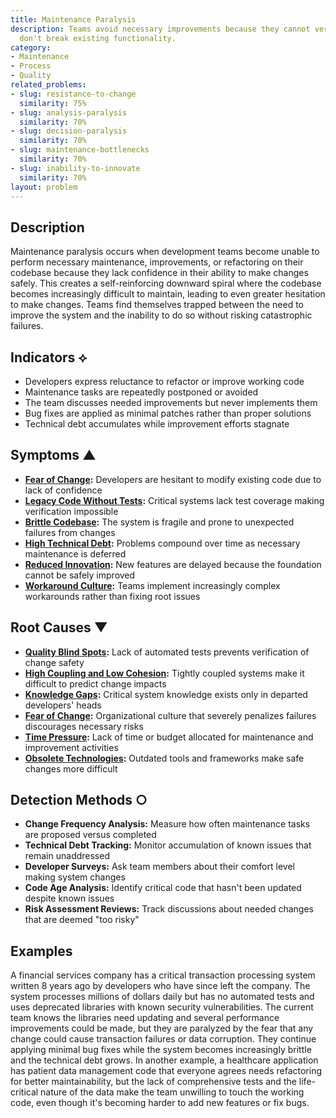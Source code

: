 ```yaml
---
title: Maintenance Paralysis
description: Teams avoid necessary improvements because they cannot verify that changes
  don't break existing functionality.
category:
- Maintenance
- Process
- Quality
related_problems:
- slug: resistance-to-change
  similarity: 75%
- slug: analysis-paralysis
  similarity: 70%
- slug: decision-paralysis
  similarity: 70%
- slug: maintenance-bottlenecks
  similarity: 70%
- slug: inability-to-innovate
  similarity: 70%
layout: problem
---
```


## Description

Maintenance paralysis occurs when development teams become unable to perform necessary maintenance, improvements, or refactoring on their codebase because they lack confidence in their ability to make changes safely. This creates a self-reinforcing downward spiral where the codebase becomes increasingly difficult to maintain, leading to even greater hesitation to make changes. Teams find themselves trapped between the need to improve the system and the inability to do so without risking catastrophic failures.

## Indicators ⟡
- Developers express reluctance to refactor or improve working code
- Maintenance tasks are repeatedly postponed or avoided
- The team discusses needed improvements but never implements them
- Bug fixes are applied as minimal patches rather than proper solutions
- Technical debt accumulates while improvement efforts stagnate

## Symptoms ▲
- **[Fear of Change](fear-of-change.md):** Developers are hesitant to modify existing code due to lack of confidence
- **[Legacy Code Without Tests](legacy-code-without-tests.md):** Critical systems lack test coverage making verification impossible
- **[Brittle Codebase](brittle-codebase.md):** The system is fragile and prone to unexpected failures from changes
- **[High Technical Debt](high-technical-debt.md):** Problems compound over time as necessary maintenance is deferred
- **[Reduced Innovation](reduced-innovation.md):** New features are delayed because the foundation cannot be safely improved
- **[Workaround Culture](workaround-culture.md):** Teams implement increasingly complex workarounds rather than fixing root issues

## Root Causes ▼
- **[Quality Blind Spots](quality-blind-spots.md):** Lack of automated tests prevents verification of change safety
- **[High Coupling and Low Cohesion](high-coupling-low-cohesion.md):** Tightly coupled systems make it difficult to predict change impacts
- **[Knowledge Gaps](knowledge-gaps.md):** Critical system knowledge exists only in departed developers' heads
- **[Fear of Change](fear-of-change.md):** Organizational culture that severely penalizes failures discourages necessary risks
- **[Time Pressure](time-pressure.md):** Lack of time or budget allocated for maintenance and improvement activities
- **[Obsolete Technologies](obsolete-technologies.md):** Outdated tools and frameworks make safe changes more difficult

## Detection Methods ○
- **Change Frequency Analysis:** Measure how often maintenance tasks are proposed versus completed
- **Technical Debt Tracking:** Monitor accumulation of known issues that remain unaddressed
- **Developer Surveys:** Ask team members about their comfort level making system changes
- **Code Age Analysis:** Identify critical code that hasn't been updated despite known issues
- **Risk Assessment Reviews:** Track discussions about needed changes that are deemed "too risky"

## Examples

A financial services company has a critical transaction processing system written 8 years ago by developers who have since left the company. The system processes millions of dollars daily but has no automated tests and uses deprecated libraries with known security vulnerabilities. The current team knows the libraries need updating and several performance improvements could be made, but they are paralyzed by the fear that any change could cause transaction failures or data corruption. They continue applying minimal bug fixes while the system becomes increasingly brittle and the technical debt grows. In another example, a healthcare application has patient data management code that everyone agrees needs refactoring for better maintainability, but the lack of comprehensive tests and the life-critical nature of the data make the team unwilling to touch the working code, even though it's becoming harder to add new features or fix bugs.